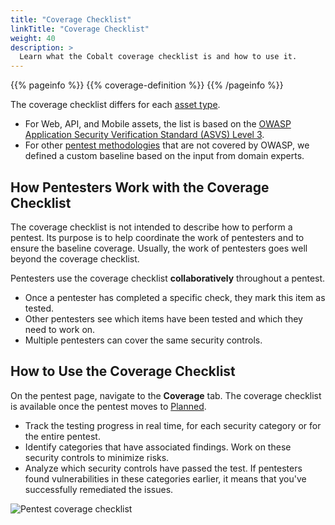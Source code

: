 ```yaml
---
title: "Coverage Checklist"
linkTitle: "Coverage Checklist"
weight: 40
description: >
  Learn what the Cobalt coverage checklist is and how to use it.
---
```


{{% pageinfo %}}
{{% coverage-definition %}}
{{% /pageinfo %}}

The coverage checklist differs for each [asset type](/platform-deep-dive/assets/asset-types/).

- For Web, API, and Mobile assets, the list is based on the [OWASP Application Security Verification Standard (ASVS) Level 3](https://owasp.org/www-pdf-archive/OWASP_Application_Security_Verification_Standard_3.0.1.pdf).
- For other [pentest methodologies](/platform-deep-dive/pentests/pentest-process/methodologies/) that are not covered by OWASP, we defined a custom baseline based on the input from domain experts.

## How Pentesters Work with the Coverage Checklist

The coverage checklist is not intended to describe how to perform a pentest. Its purpose is to help coordinate the work of pentesters and to ensure the baseline coverage. Usually, the work of pentesters goes well beyond the coverage checklist.

Pentesters use the coverage checklist **collaboratively** throughout a pentest.

- Once a pentester has completed a specific check, they mark this item as tested.
- Other pentesters see which items have been tested and which they need to work on.
- Multiple pentesters can cover the same security controls.

## How to Use the Coverage Checklist

On the pentest page, navigate to the **Coverage** tab. The coverage checklist is available once the pentest moves to [Planned](/platform-deep-dive/pentests/pentest-process/pentest-states/).

- Track the testing progress in real time, for each security category or for the entire pentest.
- Identify categories that have associated findings. Work on these security controls to minimize risks.
- Analyze which security controls have passed the test. If pentesters found vulnerabilities in these categories earlier, it means that you've successfully remediated the issues.

![Pentest coverage checklist](/deepdive/CoverageChecklistOverview.png "Pentest coverage checklist")

